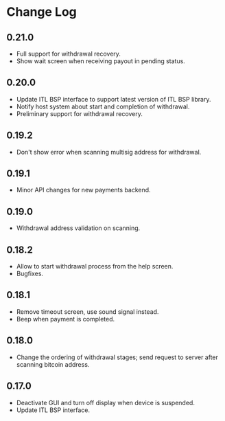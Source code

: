 # Change Log

## 0.21.0

- Full support for withdrawal recovery.
- Show wait screen when receiving payout in pending status.

## 0.20.0

- Update ITL BSP interface to support latest version of ITL BSP library.
- Notify host system about start and completion of withdrawal.
- Preliminary support for withdrawal recovery.

## 0.19.2

- Don't show error when scanning multisig address for withdrawal.

## 0.19.1

- Minor API changes for new payments backend.

## 0.19.0

- Withdrawal address validation on scanning.

## 0.18.2

- Allow to start withdrawal process from the help screen.
- Bugfixes.

## 0.18.1

- Remove timeout screen, use sound signal instead.
- Beep when payment is completed.

## 0.18.0

- Change the ordering of withdrawal stages; send request to server after scanning bitcoin address.

## 0.17.0

- Deactivate GUI and turn off display when device is suspended.
- Update ITL BSP interface.

